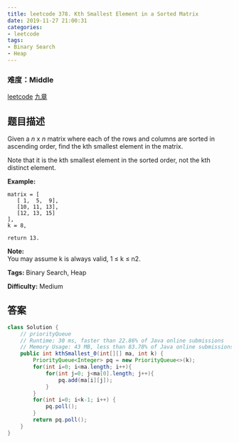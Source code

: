 ```yaml
---
title: leetcode 378. Kth Smallest Element in a Sorted Matrix
date: 2019-11-27 21:00:31
categories:
- leetcode
tags:
- Binary Search
- Heap
---
```

### 难度：Middle

<a href="https://leetcode.com/problems/kth-smallest-element-in-a-sorted-matrix/">leetcode</a>
<a href="https://www.jiuzhang.com/solution/kth-smallest-element-in-a-sorted-matrix/">九章</a>
## 题目描述
Given a _n_ x _n_ matrix where each of the rows and columns are sorted in
ascending order, find the kth smallest element in the matrix.

Note that it is the kth smallest element in the sorted order, not the kth
distinct element.

**Example:**
        
    matrix = [
       [ 1,  5,  9],
       [10, 11, 13],
       [12, 13, 15]
    ],
    k = 8,
    
    return 13.
    

**Note:**  
You may assume k is always valid, 1 ≤ k ≤ n2.


**Tags:** Binary Search, Heap

**Difficulty:** Medium
## 答案
<!--more-->
```java
class Solution {
    // priorityQueue  
    // Runtime: 30 ms, faster than 22.86% of Java online submissions 
    // Memory Usage: 43 MB, less than 83.78% of Java online submissions 
    public int kthSmallest_0(int[][] ma, int k) {
        PriorityQueue<Integer> pq = new PriorityQueue<>(k);
        for(int i=0; i<ma.length; i++){
            for(int j=0; j<ma[0].length; j++){
                pq.add(ma[i][j]);
            }
        }
        for(int i=0; i<k-1; i++) {
            pq.poll();
        }
        return pq.poll();
    }
}
```
